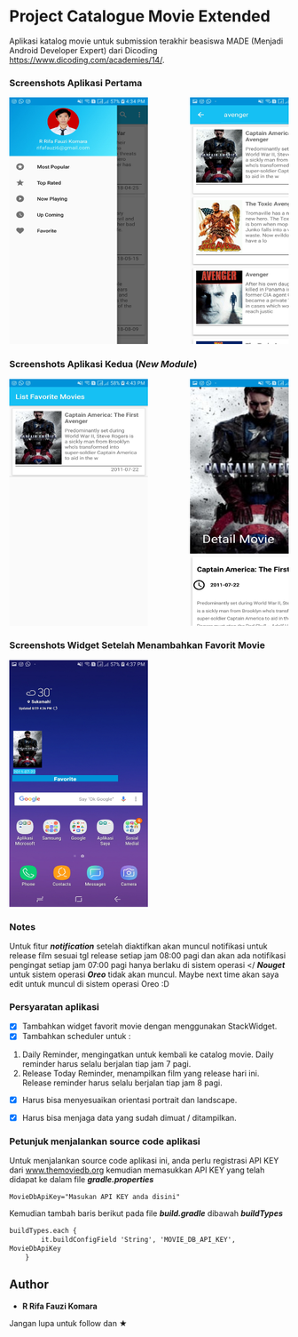# Project Catalogue Movie Extended
Aplikasi katalog movie untuk submission terakhir beasiswa MADE (Menjadi Android Developer Expert) dari Dicoding https://www.dicoding.com/academies/14/.

### Screenshots Aplikasi Pertama

<pre>
<img src="Screenshot/Screenshot_20180829-163432_Catalogue Film.jpg" width="250" height="444">         <img src="Screenshot/Screenshot_20180829-163457_Catalogue Film.jpg" width="250" height="444">         <img src="Screenshot/Screenshot_20180829-163511_Catalogue Film.jpg" width="250" height="444">         <img src="Screenshot/Screenshot_20180829-163526_Catalogue Film.jpg" width="250" height="444">         <img src="Screenshot/Screenshot_20180829-163542_Catalogue Film.jpg" width="250" height="444">         <img src="Screenshot/Screenshot_20180829-163546_Catalogue Film.jpg" width="250" height="444">         <img src="Screenshot/Screenshot_20180829-163551_Settings.jpg" width="250" height="444">         <img src="Screenshot/Screenshot_20180829-163607_Catalogue Film.jpg" width="250" height="444">         <img src="Screenshot/Screenshot_20180829-163610_Catalogue Film.jpg" width="250" height="444">
</pre>

### Screenshots Aplikasi Kedua (***New Module***)
<pre>
<img src="Screenshot/Screenshot_20180829-164313_favoritemovie.jpg" width="250" height="444">         <img src="Screenshot/Screenshot_20180829-164321_favoritemovie.jpg" width="250" height="444">
</pre>

### Screenshots Widget Setelah Menambahkan Favorit Movie
<pre>
<img src="Screenshot/Screenshot_20180829-163706_Samsung Experience Home.jpg" width="250" height="444">
</pre>

### Notes
Untuk fitur ***notification*** setelah diaktifkan akan muncul notifikasi untuk release film sesuai tgl release setiap jam 08:00 pagi dan akan ada notifikasi pengingat setiap jam 07:00 pagi hanya berlaku di sistem operasi </ ***Nouget*** untuk sistem operasi ***Oreo*** tidak akan muncul. Maybe next time akan saya edit untuk muncul di sistem operasi Oreo :D

### Persyaratan aplikasi

* [x] Tambahkan widget favorit movie dengan menggunakan StackWidget.
* [x] Tambahkan scheduler untuk :
1. Daily Reminder, mengingatkan untuk kembali ke catalog movie. Daily reminder harus selalu berjalan tiap jam 7 pagi.
2. Release Today Reminder, menampilkan film yang release hari ini. Release reminder harus selalu berjalan tiap jam 8 pagi.
* [x] Harus bisa menyesuaikan orientasi portrait dan landscape.
* [x] Harus bisa menjaga data yang sudah dimuat / ditampilkan.


### Petunjuk menjalankan source code aplikasi

Untuk menjalankan source code aplikasi ini, anda perlu registrasi API KEY dari www.themoviedb.org
kemudian memasukkan API KEY yang telah didapat ke dalam file ***gradle.properties***

```
MovieDbApiKey="Masukan API KEY anda disini"
```

Kemudian tambah baris berikut pada file ***build.gradle*** dibawah ***buildTypes***

```
buildTypes.each {
        it.buildConfigField 'String', 'MOVIE_DB_API_KEY', MovieDbApiKey
    }
```

## Author

* **R Rifa Fauzi Komara**

Jangan lupa untuk follow dan ★
